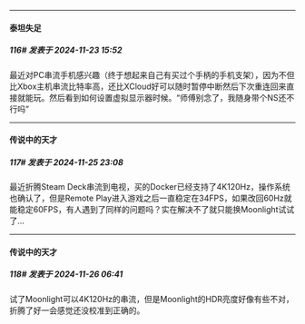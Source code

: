 ﻿
*****

####  泰坦失足  
##### 116#       发表于 2024-11-23 15:52

最近对PC串流手机感兴趣（终于想起来自己有买过个手柄的手机支架），因为不但比Xbox主机串流比特率高，还比XCloud好可以随时暂停中断然后下次重连回来直接就能玩。然后看到如何设置虚拟显示器时候。“师傅别念了，我随身带个NS还不行吗”


*****

####  传说中的天才  
##### 117#       发表于 2024-11-25 23:08

最近折腾Steam Deck串流到电视，买的Docker已经支持了4K120Hz，操作系统也确认了，但是Remote Play进入游戏之后一直稳定在34FPS，如果改回60Hz就能稳定60FPS，有人遇到了同样的问题吗？实在解决不了就只能换Moonlight试试了...


*****

####  传说中的天才  
##### 118#       发表于 2024-11-26 06:41

试了Moonlight可以4K120Hz的串流，但是Moonlight的HDR亮度好像有些不对，折腾了好一会感觉还没校准到正确的。

